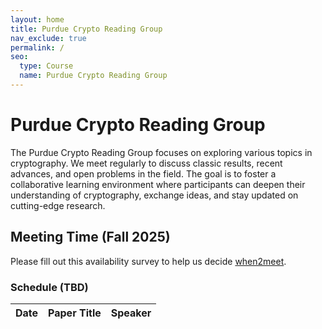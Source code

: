 ```yaml
---
layout: home
title: Purdue Crypto Reading Group
nav_exclude: true
permalink: /
seo:
  type: Course
  name: Purdue Crypto Reading Group
---
```


# Purdue Crypto Reading Group

The Purdue Crypto Reading Group focuses on exploring various topics in cryptography. We meet regularly to discuss classic results, recent advances, and open problems in the field. The goal is to foster a collaborative learning environment where participants can deepen their understanding of cryptography, exchange ideas, and stay updated on cutting-edge research.


## Meeting Time (Fall 2025)

Please fill out this availability survey to help us decide [when2meet](https://www.when2meet.com/?31844992-LR6e4).


### Schedule (TBD)

| Date       | Paper Title                | Speaker   |
|-----------|---------------------------|-----------|
